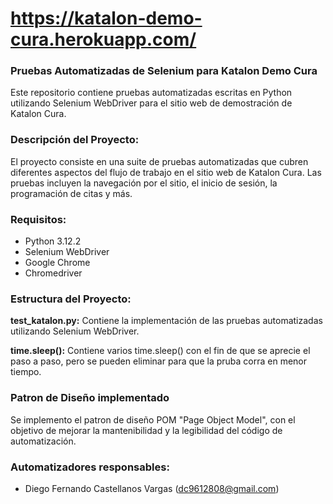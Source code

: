 # https://katalon-demo-cura.herokuapp.com/


### Pruebas Automatizadas de Selenium para Katalon Demo Cura

Este repositorio contiene pruebas automatizadas escritas en Python utilizando Selenium WebDriver para el sitio web de demostración de Katalon Cura.

### Descripción del Proyecto:

El proyecto consiste en una suite de pruebas automatizadas que cubren diferentes aspectos del flujo de trabajo en el sitio web de Katalon Cura. Las pruebas incluyen la navegación por el sitio, el inicio de sesión, la programación de citas y más.

### Requisitos:

- Python 3.12.2
- Selenium WebDriver
- Google Chrome
- Chromedriver

### Estructura del Proyecto:

**test_katalon.py:** Contiene la implementación de las pruebas automatizadas utilizando Selenium WebDriver.

**time.sleep():** Contiene varios time.sleep() con el fin de que se aprecie el paso a paso, pero se pueden eliminar para que la pruba corra en menor tiempo.

### Patron de Diseño implementado
Se implemento el patron de diseño POM "Page Object Model", con el objetivo de mejorar la mantenibilidad y la legibilidad del código de automatización.

### Automatizadores responsables:

- Diego Fernando Castellanos Vargas (dc9612808@gmail.com)
